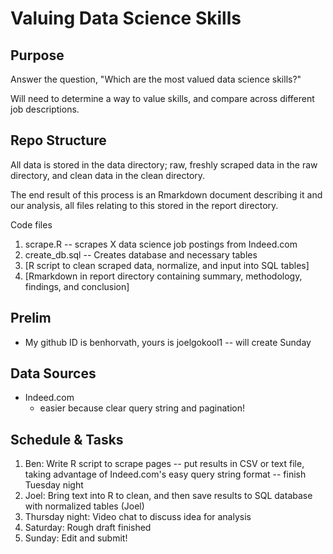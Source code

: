 # Valuing Data Science Skills

## Purpose

Answer the question, "Which are the most valued data science skills?"

Will need to determine a way to value skills, and compare across different job descriptions.

## Repo Structure

All data is stored in the data directory; raw, freshly scraped data in the raw directory, and clean data in the clean directory.

The end result of this process is an Rmarkdown document describing it and our analysis, all files relating to this stored in the report directory.

Code files

1. scrape.R -- scrapes X data science job postings from Indeed.com
2. create_db.sql -- Creates database and necessary tables
3. [R script to clean scraped data, normalize, and input into SQL tables]
4. [Rmarkdown in report directory containing summary, methodology, findings, and conclusion]

## Prelim

* My github ID is benhorvath, yours is joelgokool1 -- will create Sunday

## Data Sources

* Indeed.com
	* easier because clear query string and pagination!

## Schedule & Tasks

1. Ben: Write R script to scrape pages -- put results in CSV or text file, taking advantage of Indeed.com's easy query string format  -- finish Tuesday night
2. Joel: Bring text into R to clean, and then save results to SQL database with normalized tables (Joel)
3. Thursday night: Video chat to discuss idea for analysis
4. Saturday: Rough draft finished
5. Sunday: Edit and submit!